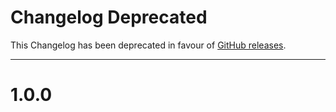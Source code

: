 # Changelog Deprecated

This Changelog has been deprecated in favour of [GitHub releases](https://github.com/sundar-pk/angular-mydatepicker/releases).

---

# 1.0.0